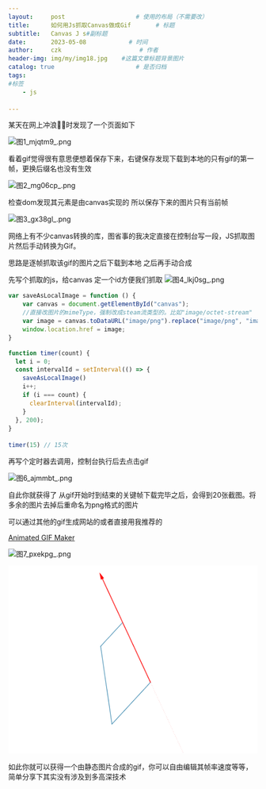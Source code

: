 ```yaml
---
layout:     post                    # 使用的布局（不需要改）
title:      如何用Js抓取Canvas做成Gif       # 标题 
subtitle:   Canvas J s#副标题
date:       2023-05-08            # 时间
author:     czk                      # 作者
header-img: img/my/img18.jpg    #这篇文章标题背景图片
catalog: true                       # 是否归档
tags:  
#标签
    - js
    
---
```


某天在网上冲浪🏄‍♀️时发现了一个页面如下

![图1_mjqtm9_.png](https://cdn.jsdelivr.net/gh/czkm/img-folder@master/gif-render/图1_mjqtm9_.png)


看着gif觉得很有意思便想着保存下来，右键保存发现下载到本地的只有gif的第一帧，更换后缀名也没有生效

![图2_mg06cp_.png](https://cdn.jsdelivr.net/gh/czkm/img-folder@master/gif-render/图2_mg06cp_.png)

检查dom发现其元素是由canvas实现的 所以保存下来的图片只有当前帧

![图3_gx38gl_.png](https://cdn.jsdelivr.net/gh/czkm/img-folder@master/gif-render/图3_gx38gl_.png)

网络上有不少canvas转换的库，图省事的我决定直接在控制台写一段，JS抓取图片然后手动转换为Gif。

思路是逐帧抓取该gif的图片之后下载到本地 之后再手动合成

先写个抓取的js，给canvas 定一个id方便我们抓取
![图4_lkj0sg_.png](https://cdn.jsdelivr.net/gh/czkm/img-folder@master/gif-render/图4_lkj0sg_.png)

```javascript
var saveAsLocalImage = function () { 
    var canvas = document.getElementById("canvas"); 
    //直接改图片的mimeType，强制改成steam流类型的。比如"image/octet-stream"
    var image = canvas.toDataURL("image/png").replace("image/png", "image/octet-stream"); 
    window.location.href = image;
}
```

```javascript
function timer(count) {
  let i = 0;
  const intervalId = setInterval(() => {
    saveAsLocalImage()
    i++;
    if (i === count) {
      clearInterval(intervalId);
    }
  }, 200);
}

timer(15) // 15次
```

再写个定时器去调用，控制台执行后去点击gif

![图6_ajmmbt_.png](https://cdn.jsdelivr.net/gh/czkm/img-folder@master/gif-render/图6_ajmmbt_.png)


自此你就获得了 从gif开始时到结束的关键帧下载完毕之后，会得到20张截图。将多余的图片去掉后重命名为png格式的图片

可以通过其他的gif生成网站的或者直接用我推荐的

[Animated GIF Maker](https://gifmaker.me/)

![图7_pxekpg_.png](https://cdn.jsdelivr.net/gh/czkm/img-folder@master/gif-render/图7_pxekpg_.png)


![test 下午5.11.34_lha6ue_.gif](https://raw.githubusercontent.com/czkm/img-folder/main/gif-render/test%20%E4%B8%8B%E5%8D%885.11.34_lha6ue_.gif)

如此你就可以获得一个由静态图片合成的gif，你可以自由编辑其帧率速度等等，简单分享下其实没有涉及到多高深技术
